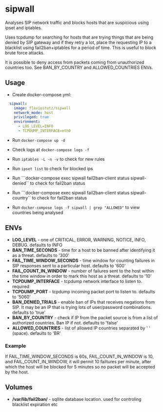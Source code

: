 # sipwall
Analyses SIP network traffic and blocks hosts that are suspicious using ipset and iptables.

Uses tcpdump for searching for hosts that are trying things that are being denied by SIP gateway and if they retry a lot, place the requesting IP to a blacklist using fail2ban+iptables for a period of time. This is useful to block brute force attacks.

It is possible to deny access from packets coming from unauthorized countries too. See BAN_BY_COUNTRY and ALLOWED_COUNTRIES ENVs.

## Usage

* Create docker-compose.yml:

```yml
  sipwall:
    image: flaviostutz/sipwall
    network_mode: host
    privileged: true
    environment:
      - LOG_LEVEL=INFO
      - TCPDUMP_INTERFACE=eth0
```

* Run ```docker-compose up -d```

* Check logs at ```docker-compose logs -f```

* Run ```iptables -L -n -v``` to check for new rules

* Run ```ipset list``` to check for blocked ips

* Run ```docker-compose exec sipwall fail2ban-client status sipwall-denied`` to check for fail2ban status

* Run ```docker-compose exec sipwall fail2ban-client status sipwall-country`` to check for fail2ban status

* Run ```docker-compose logs -f sipwall | grep "ALLOWED"``` to view countries being analysed

## ENVs

* **LOG_LEVEL** - one of CRITICAL, ERROR, WARNING, NOTICE, INFO, DEBUG. defaults to INFO
* **BAN_TIME_SECONDS** - time for a host to be banned after identifying it as a threat. defaults to '300'
* **FAIL_TIME_WINDOW_SECONDS** - time window for counting failures in SIP responses sent to a particular host. defaults to '600'
* **FAIL_COUNT_IN_WINDOW** - number of failures sent to the host within the time window in order to mark this host as a threat. defaults to '10'
* **TCPDUMP_INTERFACE** - tcpdump network interface to listen to. required
* **TCPDUMP_PORT** - tcpdump incoming packet port to listen to. defaults to '5060'
* **BAN_DENIED_TRIALS** - enable ban of IPs that receives negations from SIP. It may be an IP that is trying lots of user/password combinations. defaults to 'true'
* **BAN_BY_COUNTRY** - check if IP from the packet source is from a list of authorized countries. Ban IP if not. defaults to 'false'
* **ALLOWED_COUNTRIES** - list of allowed IP countries separated by ' ' (space). defaults to 'BR'

### Example

If FAIL_TIME_WINDOW_SECONDS is 60s, FAIL_COUNT_IN_WINDOW is 10, and FAIL_COUNT_IN_WINDOW, it will permit 10 failtures per minute, after which the host will be blocked for 5 minutes so no packet will be accepted by the host.

## Volumes

* **/var/lib/fail2ban/** - sqllite database location. used for controling blacklist expiration etc

